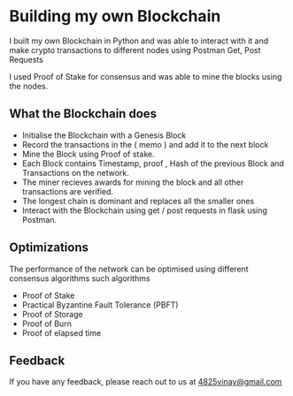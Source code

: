 # Building my own Blockchain

I built my own Blockchain in Python and was able to interact with it and make crypto transactions to different nodes using Postman Get, Post Requests

I used Proof of Stake for consensus and was able to mine the blocks using the nodes.





  
## What the Blockchain does

- Initialise the Blockchain with a Genesis Block
- Record the transactions in the ( memo ) and add it to the next block
- Mine the Block using Proof of stake.
- Each Block contains Timestamp, proof , Hash of the previous Block and Transactions on the network.
- The miner recieves awards for mining the block and all other transactions are verified.
- The longest chain is dominant and replaces all the smaller ones
- Interact with the Blockchain using get / post requests in flask using Postman.




## Optimizations

The performance of the network can be optimised using different consensus algorithms such algorithms

- Proof of Stake
- Practical Byzantine Fault Tolerance (PBFT)
- Proof of Storage
- Proof of Burn
- Proof of elapsed time 


  
## Feedback

If you have any feedback, please reach out to us at 4825vinay@gmail.com
